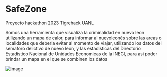 # SafeZone
Proyecto hackathon 2023 Tigrehack UANL

Somos una herramienta que visualiza la criminalidad en nuevo leon utilizando un mapa de calor, para informar al nuevoleonés sobre las areas o localidades que deberia evitar al 
momento de viajar, utilizando los datos del semaforo delictivo de nuevo leon, y las estadisticas del Directorio Estadistico Nacional de Unidades Economicas de la INEGI, para
asi poder brindar un mapa en el que se combinen los datos 

![image](https://github.com/Samysuper14/SafeZone/assets/35778636/e1dfebc9-1f09-4f31-808d-a77cf274ecd5)

